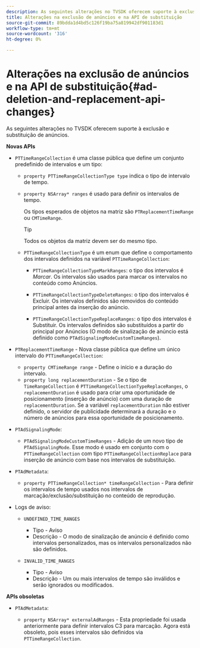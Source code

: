 ```yaml
---
description: As seguintes alterações no TVSDK oferecem suporte à exclusão e substituição de anúncios.
title: Alterações na exclusão de anúncios e na API de substituição
source-git-commit: 89bdda1d4bd5c126f19ba75a819942df901183d1
workflow-type: tm+mt
source-wordcount: '316'
ht-degree: 0%

---
```



# Alterações na exclusão de anúncios e na API de substituição{#ad-deletion-and-replacement-api-changes}

As seguintes alterações no TVSDK oferecem suporte à exclusão e substituição de anúncios.

**Novas APIs**

* `PTTimeRangeCollection` é uma classe pública que define um conjunto predefinido de intervalos e um tipo:

   * `property PTTimeRangeCollectionType type` indica o tipo de intervalo de tempo.
   * `property NSArray* ranges` é usado para definir os intervalos de tempo.

      Os tipos esperados de objetos na matriz são `PTReplacementTimeRange` ou `CMTimeRange`.

      >[!TIP]
      >
      >Todos os objetos da matriz devem ser do mesmo tipo.

   * `PTTimeRangeCollectionType` é um enum que define o comportamento dos intervalos definidos na variável `PTTimeRangeCollection`:

      * `PTTimeRangeCollectionTypeMarkRanges`: o tipo dos intervalos é *Marcar*. Os intervalos são usados para marcar os intervalos no conteúdo como Anúncios.

      * `PTTimeRangeCollectionTypeDeleteRanges`: o tipo dos intervalos é Excluir. Os intervalos definidos são removidos do conteúdo principal antes da inserção do anúncio.
      * `PTTimeRangeCollectionTypeReplaceRanges`: o tipo dos intervalos é Substituir. Os intervalos definidos são substituídos a partir do principal por Anúncios (O modo de sinalização de anúncio está definido como `PTAdSignalingModeCustomTimeRanges`).

* `PTReplacementTimeRange` - Nova classe pública que define um único intervalo do `PTTimeRangeCollection`:

   * `property CMTimeRange range` - Define o início e a duração do intervalo.
   * `property long replacementDuration` - Se o tipo de `TimeRangeCollection` é `PTTimeRangeCollectionTypeReplaceRanges`, o `replacementDuration` é usado para criar uma oportunidade de posicionamento (inserção de anúncio) com uma duração de `replacementDuration`. Se a variável `replacementDuration` não estiver definido, o servidor de publicidade determinará a duração e o número de anúncios para essa oportunidade de posicionamento.

* `PTAdSignalingMode`:

   * `PTAdSignalingModeCustomTimeRanges` - Adição de um novo tipo de `PTAdSignalingMode`. Esse modo é usado em conjunto com o `PTTimeRangeCollection` com tipo `PTTimeRangeCollectionReplace` para inserção de anúncio com base nos intervalos de substituição.

* `PTAdMetadata`:

   * `property PTTimeRangeCollection* timeRangeCollection` - Para definir os intervalos de tempo usados nos intervalos de marcação/exclusão/substituição no conteúdo de reprodução.

* Logs de aviso:

   * `UNDEFINED_TIME_RANGES`

      * Tipo - Aviso
      * Descrição - O modo de sinalização de anúncio é definido como intervalos personalizados, mas os intervalos personalizados não são definidos.
   * `INVALID_TIME_RANGES`

      * Tipo - Aviso
      * Descrição - Um ou mais intervalos de tempo são inválidos e serão ignorados ou modificados.


**APIs obsoletas**

* `PTAdMetadata`:

   * `property NSArray* externalAdRanges` - Esta propriedade foi usada anteriormente para definir intervalos C3 para marcação. Agora está obsoleto, pois esses intervalos são definidos via `PTTimeRangeCollection`.

